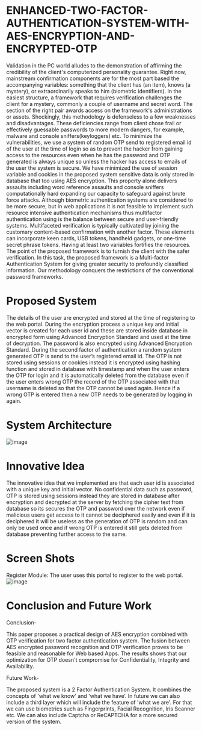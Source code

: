 # ENHANCED-TWO-FACTOR-AUTHENTICATION-SYSTEM-WITH-AES-ENCRYPTION-AND-ENCRYPTED-OTP
Validation in the PC world alludes to the demonstration of affirming the credibility of the client's computerized personality guarantee. Right now, mainstream confirmation components are for the most part based the accompanying variables: something that the client has (an item), knows (a mystery), or extraordinarily speaks to him (biometric identifiers). In the easiest structure, a framework that requires verification challenges the client for a mystery, commonly a couple of username and secret word. The section of the right pair awards access on the framework's administrations or assets. Shockingly, this methodology is defenseless to a few weaknesses and disadvantages. These deficiencies range from client chose frail or effectively guessable passwords to more modern dangers, for example, malware and console sniffers(keyloggers) etc. To minimize the vulnerabilities, we use a system of random OTP send to registered email id of the user at the time of login so as to prevent the hacker from gaining access to the resources even when he has the password and OTP generated is always unique so unless the hacker has access to emails of the user the system is secure. We have minimized the use of session variable and cookies in the proposed system sensitive data is only stored in database that too using AES encryption. This property alone delivers assaults including word reference assaults and console sniffers computationally hard expanding our capacity to safeguard against brute force attacks. Although biometric authentication systems are considered to be more secure, but in web applications it is not feasible to implement such resource intensive authentication mechanisms thus multifactor authentication using is the balance between secure and user-friendly systems. Multifaceted verification is typically cultivated by joining the customary content-based confirmation with another factor. These elements can incorporate keen cards, USB tokens, handheld gadgets, or one-time secret phrase tokens. Having at least two variables fortifies the resources. The point of the proposed framework is to furnish the client with the safer verification. In this task, the proposed framework is a Multi-factor Authentication System for giving greater security to profoundly classified information. Our methodology conquers the restrictions of the conventional password frameworks.

# Proposed System
The details of the user are encrypted and stored at the time of registering to the web portal. During the encryption process a unique key and initial vector is created for each user id and these are stored inside database in encrypted form using Advanced Encryption Standard and used at the time of decryption. The password is also encrypted using Advanced Encryption Standard. During the second factor of authentication a random system generated OTP is send to the user’s registered email id. The OTP is not stored using sessions or cookies instead it is encrypted using hashing function and stored in database with timestamp and when the user enters the OTP for login and it is automatically deleted from the database even if the user enters wrong OTP the record of the OTP associated with that username is deleted so that the OTP cannot be used again. Hence if a wrong OTP is entered then a new OTP needs to be generated by logging in again.

# System Architecture
![image](https://user-images.githubusercontent.com/80644607/129303251-1d03028f-1dfe-462e-82a4-3ed6e95ab79f.png)

# Innovative Idea
The innovative idea that we implemented are that each user id is associated with a unique key and initial vector. No confidential data such as password, OTP is stored using sessions instead they are stored in database after encryption and decrypted at the server by fetching the cipher text from database so its secures the OTP and password over the network even if malicious users get access to it cannot be deciphered easily and even if it is deciphered it will be useless as the generation of OTP is random and can only be used once and if wrong OTP is entered it still gets deleted from database preventing further access to the same.

# Screen Shots
Register Module:
The user uses this portal to register to the web portal.
![image](https://user-images.githubusercontent.com/80644607/129303381-93745e06-68c8-4069-a154-182637d8a357.png)

# Conclusion and Future Work
Conclusion-

This paper proposes a practical design of AES
encryption combined with OTP verification for two factor authentication system. The fusion between AES encrypted password recognition and OTP verification proves to be feasible
and reasonable for Web based Apps. The results shows that our optimization for OTP doesn't compromise for Confidentiality, Integrity and Availability. 

Future Work-

The proposed system is a 2 Factor Authentication System. It combines the concepts of 'what we know' and 'what we have’. In future we can also include a third layer which will include the feature of 'what we are'. For that we can use biometrics such as Fingerprints, Facial Recognition, Iris Scanner etc. We can also include Captcha or ReCAPTCHA for a more secured version of the system.
